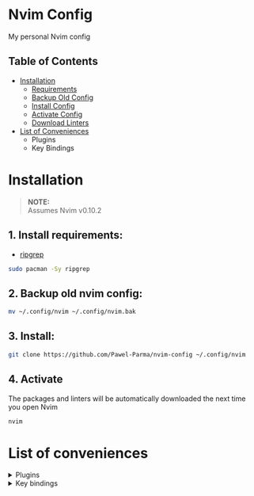 # Nvim Config
My personal Nvim config

## Table of Contents
- [Installation](#installation)
  - [Requirements](#1-install-requirements)
  - [Backup Old Config](#2-backup-old-nvim-config)
  - [Install Config](#3-install)
  - [Activate Config](#4-activate)
  - [Download Linters](#5-download-linters)
- [List of Conveniences](#list-of-conveniences)
  - Plugins
  - Key Bindings

# Installation
> **NOTE:**  
> Assumes Nvim v0.10.2

## 1. Install requirements:
- [ripgrep](https://github.com/BurntSushi/ripgrep#Installation) 
```sh
sudo pacman -Sy ripgrep
```

## 2. Backup old nvim config:  
```sh
mv ~/.config/nvim ~/.config/nvim.bak
```

## 3. Install:
```sh
git clone https://github.com/Pawel-Parma/nvim-config ~/.config/nvim
```

## 4. Activate
The packages and linters will be automatically downloaded the next time you open Nvim
```sh
nvim
```

# List of conveniences
<details>
  <summary>Plugins</summary>
  
  - TODO

</details>

<details>
  <summary>Key bindings</summary>

  - TODO

</details>
